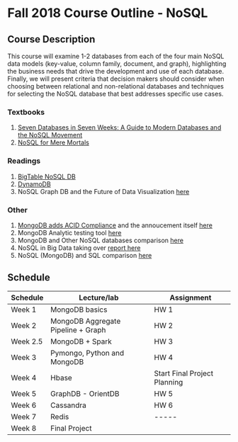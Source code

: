 # Fall 2018 Course Outline - NoSQL

## Course Description
This course will examine 1-2 databases from each of the four main NoSQL data models (key-value, column family, document, and graph), highlighting the business needs that drive the development and use of each database. Finally, we will present criteria that decision makers should consider when choosing between relational and non-relational databases and techniques for selecting the NoSQL database that best addresses specific use cases.


### Textbooks
1. [Seven Databases in Seven Weeks: A Guide to Modern Databases and the NoSQL Movement](https://www.amazon.com/Seven-Databases-Weeks-Modern-Movement/dp/1934356921)
2. [NoSQL for Mere Mortals](https://www.amazon.com/NoSQL-Mere-Mortals-Dan-Sullivan/dp/0134023218)

### Readings
1. [BigTable NoSQL DB](http://www.eecs.harvard.edu/~margo/cs165/papers/bigtable-osdi06.pdf)
2. [DynamoDB](http://www.eecs.harvard.edu/~margo/cs165/papers/amazon-dynamo-sosp2007.pdf)
3. NoSQL Graph DB and the Future of Data Visualization [here](https://www.sciencedirect.com/science/article/pii/S0169023X17300277)

### Other
1. [MongoDB adds ACID Compliance](https://www.mongodb.com/press/mongodb-announces-multi-document-acid-transactions-in-release-40) and the annoucement itself [here](https://www.mongodb.com/presentations/mongodblocal-seattle-transactions-announcement)
2. MongoDB Analytic testing tool [here](https://www.knowi.com/mongodb-analytics)
3. MongoDB and Other NoSQL databases comparison [here](https://db-engines.com/en/system/Cassandra%3BMongoDB%3BNeo4j%3BRedis) 
4. NoSQL in Big Data taking over [report here](https://reprints.forrester.com/?utm_campaign=Int_OC_Forrester%20NoSQL%20Report_07_16_WW_Autoresponder&utm_medium=email&utm_source=Eloqua#/assets/2/361/'RES125643'/reports)
5. NoSQL (MongoDB) and SQL comparison [here](https://docs.mongodb.com/manual/reference/sql-comparison/)



## Schedule   

|Schedule | Lecture/lab  |  Assignment  |    
| --- | --- |--- |
| Week 1     | MongoDB basics   | HW 1     
| Week 2     | MongoDB Aggregate Pipeline + Graph | HW 2     
| Week 2.5     | MongoDB + Spark   | HW 3     
| Week 3     | Pymongo, Python and MongoDB   | HW 4     
| Week 4     | Hbase   | Start Final Project Planning  
| Week 5     | GraphDB - OrientDB   | HW 5   
| Week 6     | Cassandra     | HW 6        
| Week 7     | Redis        | -----
| Week 8     | Final Project

